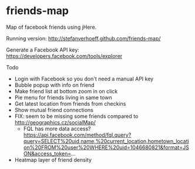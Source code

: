 friends-map
===========

Map of facebook friends using jHere.

Running version:
http://stefanverhoeff.github.com/friends-map/

Generate a Facebook API key:
https://developers.facebook.com/tools/explorer

Todo
- Login with Facebook so you don't need a manual API key
- Bubble popup with info on friend
- Make friend list at bottom zoom in on click
- Pie menu for friends living in same town
- Get latest location from friends from checkins
- Show mutual friend connections
- FIX: seem to be missing some friends compared to http://geographics.cz/socialMap/
  - FQL has more data access? https://api.facebook.com/method/fql.query?query=SELECT%20uid,name,%20current_location,hometown_location%20FROM%20user%20WHERE%20uid=1046680821&format=JSON&access_token=...
- Heatmap layer of friend density